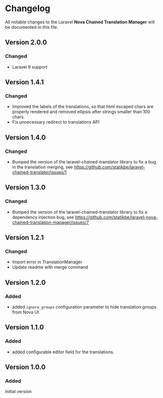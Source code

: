 # Changelog

All notable changes to the Laravel __Nova Chained Translation Manager__ will be documented in this file.

## Version 2.0.0
### Changed
- Laravel 9 support

## Version 1.4.1
### Changed
- Improved the labels of the translations, so that html escaped chars are properly rendered and removed ellipsis after strings smaller than 100 chars.
- Fix unnecessary redirect to translations API

## Version 1.4.0
### Changed
- Bumped the version of the laravel-chained-translator library to fix a bug in the translation merging, see https://github.com/statikbe/laravel-chained-translator/issues/1

## Version 1.3.0
### Changed
- Bumped the version of the laravel-chained-translator library to fix a dependency injection bug, see https://github.com/statikbe/laravel-nova-chained-translation-manager/issues/7

## Version 1.2.1
### Changed
- Import error in TranslationManager
- Update readme with merge command

## Version 1.2.0
### Added
- added `ignore_groups` configuration parameter to hide translation groups from Nova UI.

## Version 1.1.0
### Added
- added configurable editor field for the translations.

## Version 1.0.0 
### Added
Initial version
